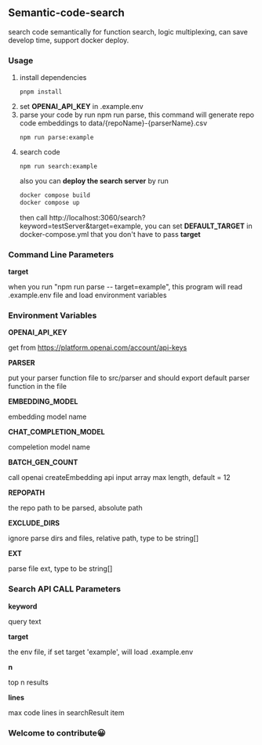 ## Semantic-code-search
search code semantically for function search, logic multiplexing, can save develop time, support docker deploy.

### Usage
1. install dependencies
    ```
    pnpm install
    ```
2. set **OPENAI_API_KEY** in .example.env
3. parse your code by run npm run parse, this command will generate repo code embeddings to data/{repoName}-{parserName}.csv
    ```
    npm run parse:example
    ```
4. search code
    ```
    npm run search:example
    ```
    also you can **deploy the search server** by run
    ```sh
    docker compose build
    docker compose up
    ```
    then call http://localhost:3060/search?keyword=testServer&target=example, you can set **DEFAULT_TARGET** in docker-compose.yml that you don't have to pass **target**

### Command Line Parameters
**target**

when you run "npm run parse -- target=example", this program will read .example.env file and load environment variables

### Environment Variables
**OPENAI_API_KEY**

get from https://platform.openai.com/account/api-keys

**PARSER**

put your parser function file to src/parser and should export default parser function in the file

**EMBEDDING_MODEL**

embedding model name

**CHAT_COMPLETION_MODEL**

compeletion model name

**BATCH_GEN_COUNT**

call openai createEmbedding api input array max length, default = 12 

**REPOPATH**

the repo path to be parsed, absolute path

**EXCLUDE_DIRS**

ignore parse dirs and files, relative path, type to be string[]

**EXT**

parse file ext, type to be string[]

### Search API CALL Parameters

**keyword**

query text

**target**

the env file, if set target 'example', will load .example.env

**n**

top n results

**lines**

max code lines in searchResult item

### Welcome to contribute😀
